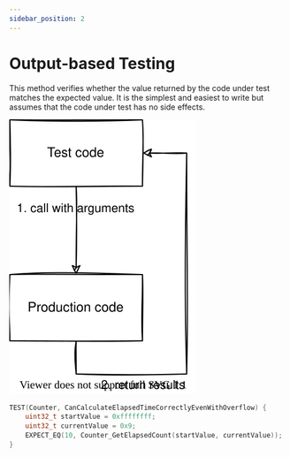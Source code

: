 ```yaml
---
sidebar_position: 2
---
```


# Output-based Testing

This method verifies whether the value returned by the code under test matches the expected value. It is the simplest and easiest to write but assumes that the code under test has no side effects.

![Output-based Testing](./img/output-based.svg)

```c title="Output-based Testing"
TEST(Counter, CanCalculateElapsedTimeCorrectlyEvenWithOverflow) {
    uint32_t startValue = 0xffffffff;
    uint32_t currentValue = 0x9;
    EXPECT_EQ(10, Counter_GetElapsedCount(startValue, currentValue));
}
```
